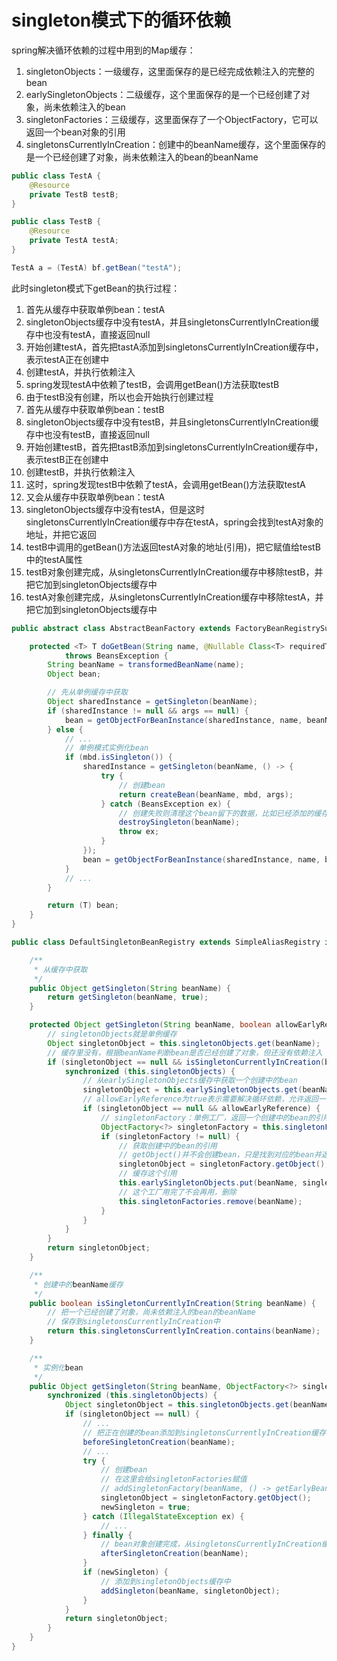 # singleton模式下的循环依赖

spring解决循环依赖的过程中用到的Map缓存：

1. singletonObjects：一级缓存，这里面保存的是已经完成依赖注入的完整的bean
2. earlySingletonObjects：二级缓存，这个里面保存的是一个已经创建了对象，尚未依赖注入的bean
3. singletonFactories：三级缓存，这里面保存了一个ObjectFactory，它可以返回一个bean对象的引用
4. singletonsCurrentlyInCreation：创建中的beanName缓存，这个里面保存的是一个已经创建了对象，尚未依赖注入的bean的beanName

```java
public class TestA {
    @Resource
    private TestB testB;
}

public class TestB {
    @Resource
    private TestA testA;
}

TestA a = (TestA) bf.getBean("testA");
```

此时singleton模式下getBean的执行过程：

1. 首先从缓存中获取单例bean：testA
2. singletonObjects缓存中没有testA，并且singletonsCurrentlyInCreation缓存中也没有testA，直接返回null
3. 开始创建testA，首先把tastA添加到singletonsCurrentlyInCreation缓存中，表示testA正在创建中
4. 创建testA，并执行依赖注入
5. spring发现testA中依赖了testB，会调用getBean()方法获取testB
6. 由于testB没有创建，所以也会开始执行创建过程
7. 首先从缓存中获取单例bean：testB
8. singletonObjects缓存中没有testB，并且singletonsCurrentlyInCreation缓存中也没有testB，直接返回null
9. 开始创建testB，首先把tastB添加到singletonsCurrentlyInCreation缓存中，表示testB正在创建中
10. 创建testB，并执行依赖注入
11. 这时，spring发现testB中依赖了testA，会调用getBean()方法获取testA
12. 又会从缓存中获取单例bean：testA
13. singletonObjects缓存中没有testA，但是这时singletonsCurrentlyInCreation缓存中存在testA，spring会找到testA对象的地址，并把它返回
14. testB中调用的getBean()方法返回testA对象的地址(引用)，把它赋值给testB中的testA属性
15. testB对象创建完成，从singletonsCurrentlyInCreation缓存中移除testB，并把它加到singletonObjects缓存中
16. testA对象创建完成，从singletonsCurrentlyInCreation缓存中移除testA，并把它加到singletonObjects缓存中

```java
public abstract class AbstractBeanFactory extends FactoryBeanRegistrySupport implements ConfigurableBeanFactory {

    protected <T> T doGetBean(String name, @Nullable Class<T> requiredType, @Nullable Object[] args, boolean typeCheckOnly)
            throws BeansException {
        String beanName = transformedBeanName(name);
        Object bean;

        // 先从单例缓存中获取
        Object sharedInstance = getSingleton(beanName);
        if (sharedInstance != null && args == null) {
            bean = getObjectForBeanInstance(sharedInstance, name, beanName, null);
        } else {
            // ...
            // 单例模式实例化bean
            if (mbd.isSingleton()) {
                sharedInstance = getSingleton(beanName, () -> {
                    try {
                        // 创建bean
                        return createBean(beanName, mbd, args);
                    } catch (BeansException ex) {
                        // 创建失败则清理这个bean留下的数据，比如已经添加的缓存
                        destroySingleton(beanName);
                        throw ex;
                    }
                });
                bean = getObjectForBeanInstance(sharedInstance, name, beanName, mbd);
            }
            // ...
        }

        return (T) bean;
    }
}

public class DefaultSingletonBeanRegistry extends SimpleAliasRegistry implements SingletonBeanRegistry {

    /**
     * 从缓存中获取
     */
    public Object getSingleton(String beanName) {
        return getSingleton(beanName, true);
    }

    protected Object getSingleton(String beanName, boolean allowEarlyReference) {
        // singletonObjects就是单例缓存
        Object singletonObject = this.singletonObjects.get(beanName);
        // 缓存里没有，根据beanName判断bean是否已经创建了对象，但还没有依赖注入
        if (singletonObject == null && isSingletonCurrentlyInCreation(beanName)) {
            synchronized (this.singletonObjects) {
                // 从earlySingletonObjects缓存中获取一个创建中的bean
                singletonObject = this.earlySingletonObjects.get(beanName);
                // allowEarlyReference为true表示需要解决循环依赖，允许返回一个没有创建完成的bean
                if (singletonObject == null && allowEarlyReference) {
                    // singletonFactory：单例工厂，返回一个创建中的bean的引用
                    ObjectFactory<?> singletonFactory = this.singletonFactories.get(beanName);
                    if (singletonFactory != null) {
                        // 获取创建中的bean的引用
                        // getObject()并不会创建bean，只是找到对应的bean并返回
                        singletonObject = singletonFactory.getObject();
                        // 缓存这个引用
                        this.earlySingletonObjects.put(beanName, singletonObject);
                        // 这个工厂用完了不会再用，删除
                        this.singletonFactories.remove(beanName);
                    }
                }
            }
        }
        return singletonObject;
    }

    /**
     * 创建中的beanName缓存
     */
    public boolean isSingletonCurrentlyInCreation(String beanName) {
        // 把一个已经创建了对象，尚未依赖注入的bean的beanName
        // 保存到singletonsCurrentlyInCreation中
        return this.singletonsCurrentlyInCreation.contains(beanName);
    }

    /**
     * 实例化bean
     */
    public Object getSingleton(String beanName, ObjectFactory<?> singletonFactory) {
        synchronized (this.singletonObjects) {
            Object singletonObject = this.singletonObjects.get(beanName);
            if (singletonObject == null) {
                // ...
                // 把正在创建的bean添加到singletonsCurrentlyInCreation缓存中
                beforeSingletonCreation(beanName);
                // ...
                try {
                    // 创建bean
                    // 在这里会给singletonFactories赋值
                    // addSingletonFactory(beanName, () -> getEarlyBeanReference(beanName, mbd, bean));
                    singletonObject = singletonFactory.getObject();
                    newSingleton = true;
                } catch (IllegalStateException ex) {
                    // ...
                } finally {
                    // bean对象创建完成，从singletonsCurrentlyInCreation缓存中移除
                    afterSingletonCreation(beanName);
                }
                if (newSingleton) {
                    // 添加到singletonObjects缓存中
                    addSingleton(beanName, singletonObject);
                }
            }
            return singletonObject;
        }
    }
}
```
